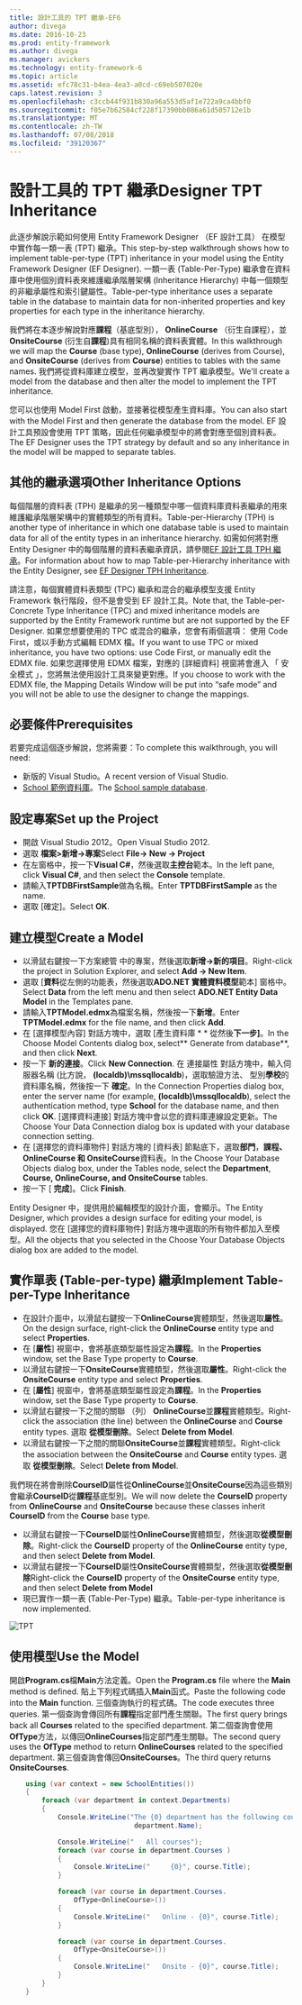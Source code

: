 ```yaml
---
title: 設計工具的 TPT 繼承-EF6
author: divega
ms.date: 2016-10-23
ms.prod: entity-framework
ms.author: divega
ms.manager: avickers
ms.technology: entity-framework-6
ms.topic: article
ms.assetid: efc78c31-b4ea-4ea3-a0cd-c69eb507020e
caps.latest.revision: 3
ms.openlocfilehash: c3ccb44f931b830a96a553d5af1e722a9ca4bbf0
ms.sourcegitcommit: f05e7b62584cf228f17390bb086a61d505712e1b
ms.translationtype: MT
ms.contentlocale: zh-TW
ms.lasthandoff: 07/08/2018
ms.locfileid: "39120367"
---
```

# <a name="designer-tpt-inheritance"></a><span data-ttu-id="2aea9-102">設計工具的 TPT 繼承</span><span class="sxs-lookup"><span data-stu-id="2aea9-102">Designer TPT Inheritance</span></span>
<span data-ttu-id="2aea9-103">此逐步解說示範如何使用 Entity Framework Designer （EF 設計工具） 在模型中實作每一類一表 (TPT) 繼承。</span><span class="sxs-lookup"><span data-stu-id="2aea9-103">This step-by-step walkthrough shows how to implement table-per-type (TPT) inheritance in your model using the Entity Framework Designer (EF Designer).</span></span> <span data-ttu-id="2aea9-104">一類一表 (Table-Per-Type) 繼承會在資料庫中使用個別資料表來維護繼承階層架構 (Inheritance Hierarchy) 中每一個類型的非繼承屬性和索引鍵屬性。</span><span class="sxs-lookup"><span data-stu-id="2aea9-104">Table-per-type inheritance uses a separate table in the database to maintain data for non-inherited properties and key properties for each type in the inheritance hierarchy.</span></span>

<span data-ttu-id="2aea9-105">我們將在本逐步解說對應**課程**（基底型別）， **OnlineCourse** （衍生自課程），並**OnsiteCourse** (衍生自**課程**)具有相同名稱的資料表實體。</span><span class="sxs-lookup"><span data-stu-id="2aea9-105">In this walkthrough we will map the **Course** (base type), **OnlineCourse** (derives from Course), and **OnsiteCourse** (derives from **Course**) entities to tables with the same names.</span></span> <span data-ttu-id="2aea9-106">我們將從資料庫建立模型，並再改變實作 TPT 繼承模型。</span><span class="sxs-lookup"><span data-stu-id="2aea9-106">We'll create a model from the database and then alter the model to implement the TPT inheritance.</span></span>

<span data-ttu-id="2aea9-107">您可以也使用 Model First 啟動，並接著從模型產生資料庫。</span><span class="sxs-lookup"><span data-stu-id="2aea9-107">You can also start with the Model First and then generate the database from the model.</span></span> <span data-ttu-id="2aea9-108">EF 設計工具預設會使用 TPT 策略，因此任何繼承模型中的將會對應至個別資料表。</span><span class="sxs-lookup"><span data-stu-id="2aea9-108">The EF Designer uses the TPT strategy by default and so any inheritance in the model will be mapped to separate tables.</span></span>

## <a name="other-inheritance-options"></a><span data-ttu-id="2aea9-109">其他的繼承選項</span><span class="sxs-lookup"><span data-stu-id="2aea9-109">Other Inheritance Options</span></span>

<span data-ttu-id="2aea9-110">每個階層的資料表 (TPH) 是繼承的另一種類型中哪一個資料庫資料表繼承的用來維護繼承階層架構中的實體類型的所有資料。</span><span class="sxs-lookup"><span data-stu-id="2aea9-110">Table-per-Hierarchy (TPH) is another type of inheritance in which one database table is used to maintain data for all of the entity types in an inheritance hierarchy.</span></span>  <span data-ttu-id="2aea9-111">如需如何將對應 Entity Designer 中的每個階層的資料表繼承資訊，請參閱[EF 設計工具 TPH 繼承](~/ef6/modeling/designer/inheritance/tph.md)。</span><span class="sxs-lookup"><span data-stu-id="2aea9-111">For information about how to map Table-per-Hierarchy inheritance with the Entity Designer, see [EF Designer TPH Inheritance](~/ef6/modeling/designer/inheritance/tph.md).</span></span> 

<span data-ttu-id="2aea9-112">請注意，每個實體資料表類型 (TPC) 繼承和混合的繼承模型支援 Entity Framework 執行階段，但不是會受到 EF 設計工具。</span><span class="sxs-lookup"><span data-stu-id="2aea9-112">Note that, the Table-per-Concrete Type Inheritance (TPC) and mixed inheritance models are supported by the Entity Framework runtime but are not supported by the EF Designer.</span></span> <span data-ttu-id="2aea9-113">如果您想要使用的 TPC 或混合的繼承，您會有兩個選項： 使用 Code First，或以手動方式編輯 EDMX 檔。</span><span class="sxs-lookup"><span data-stu-id="2aea9-113">If you want to use TPC or mixed inheritance, you have two options: use Code First, or manually edit the EDMX file.</span></span> <span data-ttu-id="2aea9-114">如果您選擇使用 EDMX 檔案，對應的 [詳細資料] 視窗將會進入 「 安全模式 」，您將無法使用設計工具來變更對應。</span><span class="sxs-lookup"><span data-stu-id="2aea9-114">If you choose to work with the EDMX file, the Mapping Details Window will be put into “safe mode” and you will not be able to use the designer to change the mappings.</span></span>

## <a name="prerequisites"></a><span data-ttu-id="2aea9-115">必要條件</span><span class="sxs-lookup"><span data-stu-id="2aea9-115">Prerequisites</span></span>

<span data-ttu-id="2aea9-116">若要完成這個逐步解說，您將需要：</span><span class="sxs-lookup"><span data-stu-id="2aea9-116">To complete this walkthrough, you will need:</span></span>

- <span data-ttu-id="2aea9-117">新版的 Visual Studio。</span><span class="sxs-lookup"><span data-stu-id="2aea9-117">A recent version of Visual Studio.</span></span>
- <span data-ttu-id="2aea9-118">[School 範例資料庫](~/ef6/resources/school-database.md)。</span><span class="sxs-lookup"><span data-stu-id="2aea9-118">The [School sample database](~/ef6/resources/school-database.md).</span></span>

## <a name="set-up-the-project"></a><span data-ttu-id="2aea9-119">設定專案</span><span class="sxs-lookup"><span data-stu-id="2aea9-119">Set up the Project</span></span>

-   <span data-ttu-id="2aea9-120">開啟 Visual Studio 2012。</span><span class="sxs-lookup"><span data-stu-id="2aea9-120">Open Visual Studio 2012.</span></span>
-   <span data-ttu-id="2aea9-121">選取 **檔案&gt;新增-&gt;專案**</span><span class="sxs-lookup"><span data-stu-id="2aea9-121">Select **File-&gt; New -&gt; Project**</span></span>
-   <span data-ttu-id="2aea9-122">在左窗格中，按一下**Visual C\#**，然後選取**主控台**範本。</span><span class="sxs-lookup"><span data-stu-id="2aea9-122">In the left pane, click **Visual C\#**, and then select the **Console** template.</span></span>
-   <span data-ttu-id="2aea9-123">請輸入**TPTDBFirstSample**做為名稱。</span><span class="sxs-lookup"><span data-stu-id="2aea9-123">Enter **TPTDBFirstSample** as the name.</span></span>
-   <span data-ttu-id="2aea9-124">選取 [確定]。</span><span class="sxs-lookup"><span data-stu-id="2aea9-124">Select **OK**.</span></span>

## <a name="create-a-model"></a><span data-ttu-id="2aea9-125">建立模型</span><span class="sxs-lookup"><span data-stu-id="2aea9-125">Create a Model</span></span>

-   <span data-ttu-id="2aea9-126">以滑鼠右鍵按一下方案總管 中的專案，然後選取**新增-&gt;新的項目**。</span><span class="sxs-lookup"><span data-stu-id="2aea9-126">Right-click the project in Solution Explorer, and select **Add -&gt; New Item**.</span></span>
-   <span data-ttu-id="2aea9-127">選取 [**資料**從左側的功能表，然後選取**ADO.NET 實體資料模型**範本] 窗格中。</span><span class="sxs-lookup"><span data-stu-id="2aea9-127">Select **Data** from the left menu and then select **ADO.NET Entity Data Model** in the Templates pane.</span></span>
-   <span data-ttu-id="2aea9-128">請輸入**TPTModel.edmx**為檔案名稱，然後按一下**新增**。</span><span class="sxs-lookup"><span data-stu-id="2aea9-128">Enter **TPTModel.edmx** for the file name, and then click **Add**.</span></span>
-   <span data-ttu-id="2aea9-129">在 [選擇模型內容] 對話方塊中，選取 [產生資料庫 * * 從然後**下一步]**。</span><span class="sxs-lookup"><span data-stu-id="2aea9-129">In the Choose Model Contents dialog box, select** Generate from database**, and then click **Next**.</span></span>
-   <span data-ttu-id="2aea9-130">按一下 **新的連接**。</span><span class="sxs-lookup"><span data-stu-id="2aea9-130">Click **New Connection**.</span></span>
    <span data-ttu-id="2aea9-131">在 連接屬性 對話方塊中，輸入伺服器名稱 (比方說， **(localdb)\\mssqllocaldb**)，選取驗證方法、 型別**學校**的資料庫名稱，然後按一下 **確定**。</span><span class="sxs-lookup"><span data-stu-id="2aea9-131">In the Connection Properties dialog box, enter the server name (for example, **(localdb)\\mssqllocaldb**), select the authentication method, type **School** for the database name, and then click **OK**.</span></span>
    <span data-ttu-id="2aea9-132">[選擇資料連接] 對話方塊中會以您的資料庫連線設定更新。</span><span class="sxs-lookup"><span data-stu-id="2aea9-132">The Choose Your Data Connection dialog box is updated with your database connection setting.</span></span>
-   <span data-ttu-id="2aea9-133">在 [選擇您的資料庫物件] 對話方塊的 [資料表] 節點底下，選取**部門**，**課程、 OnlineCourse 和 OnsiteCourse**資料表。</span><span class="sxs-lookup"><span data-stu-id="2aea9-133">In the Choose Your Database Objects dialog box, under the Tables node, select the **Department**, **Course, OnlineCourse, and OnsiteCourse** tables.</span></span>
-   <span data-ttu-id="2aea9-134">按一下 [ **完成**]。</span><span class="sxs-lookup"><span data-stu-id="2aea9-134">Click **Finish**.</span></span>

<span data-ttu-id="2aea9-135">Entity Designer 中，提供用於編輯模型的設計介面，會顯示。</span><span class="sxs-lookup"><span data-stu-id="2aea9-135">The Entity Designer, which provides a design surface for editing your model, is displayed.</span></span> <span data-ttu-id="2aea9-136">您在 [選擇您的資料庫物件] 對話方塊中選取的所有物件都加入至模型。</span><span class="sxs-lookup"><span data-stu-id="2aea9-136">All the objects that you selected in the Choose Your Database Objects dialog box are added to the model.</span></span>

## <a name="implement-table-per-type-inheritance"></a><span data-ttu-id="2aea9-137">實作單表 (Table-per-type) 繼承</span><span class="sxs-lookup"><span data-stu-id="2aea9-137">Implement Table-per-Type Inheritance</span></span>

-   <span data-ttu-id="2aea9-138">在設計介面中，以滑鼠右鍵按一下**OnlineCourse**實體類型，然後選取**屬性**。</span><span class="sxs-lookup"><span data-stu-id="2aea9-138">On the design surface, right-click the **OnlineCourse** entity type and select **Properties**.</span></span>
-   <span data-ttu-id="2aea9-139">在 [**屬性**] 視窗中，會將基底類型屬性設定為**課程**。</span><span class="sxs-lookup"><span data-stu-id="2aea9-139">In the **Properties** window, set the Base Type property to **Course**.</span></span>
-   <span data-ttu-id="2aea9-140">以滑鼠右鍵按一下**OnsiteCourse**實體類型，然後選取**屬性**。</span><span class="sxs-lookup"><span data-stu-id="2aea9-140">Right-click the **OnsiteCourse** entity type and select **Properties**.</span></span>
-   <span data-ttu-id="2aea9-141">在 [**屬性**] 視窗中，會將基底類型屬性設定為**課程**。</span><span class="sxs-lookup"><span data-stu-id="2aea9-141">In the **Properties** window, set the Base Type property to **Course**.</span></span>
-   <span data-ttu-id="2aea9-142">以滑鼠右鍵按一下之間的關聯 （列） **OnlineCourse**並**課程**實體類型。</span><span class="sxs-lookup"><span data-stu-id="2aea9-142">Right-click the association (the line) between the **OnlineCourse** and **Course** entity types.</span></span>
    <span data-ttu-id="2aea9-143">選取 **從模型刪除**。</span><span class="sxs-lookup"><span data-stu-id="2aea9-143">Select **Delete from Model**.</span></span>
-   <span data-ttu-id="2aea9-144">以滑鼠右鍵按一下之間的關聯**OnsiteCourse**並**課程**實體類型。</span><span class="sxs-lookup"><span data-stu-id="2aea9-144">Right-click the association between the **OnsiteCourse** and **Course** entity types.</span></span>
    <span data-ttu-id="2aea9-145">選取 **從模型刪除**。</span><span class="sxs-lookup"><span data-stu-id="2aea9-145">Select **Delete from Model**.</span></span>

<span data-ttu-id="2aea9-146">我們現在將會刪除**CourseID**屬性從**OnlineCourse**並**OnsiteCourse**因為這些類別會繼承**CourseID**從**課程**基底型別。</span><span class="sxs-lookup"><span data-stu-id="2aea9-146">We will now delete the **CourseID** property from **OnlineCourse** and **OnsiteCourse** because these classes inherit **CourseID** from the **Course** base type.</span></span>

-   <span data-ttu-id="2aea9-147">以滑鼠右鍵按一下**CourseID**屬性**OnlineCourse**實體類型，然後選取**從模型刪除**。</span><span class="sxs-lookup"><span data-stu-id="2aea9-147">Right-click the **CourseID** property of the **OnlineCourse** entity type, and then select **Delete from Model**.</span></span>
-   <span data-ttu-id="2aea9-148">以滑鼠右鍵按一下**CourseID**屬性**OnsiteCourse**實體類型，然後選取**從模型刪除**</span><span class="sxs-lookup"><span data-stu-id="2aea9-148">Right-click the **CourseID** property of the **OnsiteCourse** entity type, and then select **Delete from Model**</span></span>
-   <span data-ttu-id="2aea9-149">現已實作一類一表 (Table-Per-Type) 繼承。</span><span class="sxs-lookup"><span data-stu-id="2aea9-149">Table-per-type inheritance is now implemented.</span></span>

![TPT](~/ef6/media/tpt.png)

## <a name="use-the-model"></a><span data-ttu-id="2aea9-151">使用模型</span><span class="sxs-lookup"><span data-stu-id="2aea9-151">Use the Model</span></span>

<span data-ttu-id="2aea9-152">開啟**Program.cs**檔**Main**方法定義。</span><span class="sxs-lookup"><span data-stu-id="2aea9-152">Open the **Program.cs** file where the **Main** method is defined.</span></span> <span data-ttu-id="2aea9-153">貼上下列程式碼插入**Main**函式。</span><span class="sxs-lookup"><span data-stu-id="2aea9-153">Paste the following code into the **Main** function.</span></span> <span data-ttu-id="2aea9-154">三個查詢執行的程式碼。</span><span class="sxs-lookup"><span data-stu-id="2aea9-154">The code executes three queries.</span></span> <span data-ttu-id="2aea9-155">第一個查詢會傳回所有**課程**指定部門產生關聯。</span><span class="sxs-lookup"><span data-stu-id="2aea9-155">The first query brings back all **Courses** related to the specified department.</span></span> <span data-ttu-id="2aea9-156">第二個查詢會使用**OfType**方法，以傳回**OnlineCourses**指定部門產生關聯。</span><span class="sxs-lookup"><span data-stu-id="2aea9-156">The second query uses the **OfType** method to return **OnlineCourses** related to the specified department.</span></span> <span data-ttu-id="2aea9-157">第三個查詢會傳回**OnsiteCourses**。</span><span class="sxs-lookup"><span data-stu-id="2aea9-157">The third query returns **OnsiteCourses**.</span></span>

``` csharp
    using (var context = new SchoolEntities())
    {
        foreach (var department in context.Departments)
        {
            Console.WriteLine("The {0} department has the following courses:",
                               department.Name);

            Console.WriteLine("   All courses");
            foreach (var course in department.Courses )
            {
                Console.WriteLine("     {0}", course.Title);
            }

            foreach (var course in department.Courses.
                OfType<OnlineCourse>())
            {
                Console.WriteLine("   Online - {0}", course.Title);
            }

            foreach (var course in department.Courses.
                OfType<OnsiteCourse>())
            {
                Console.WriteLine("   Onsite - {0}", course.Title);
            }
        }
    }
```
